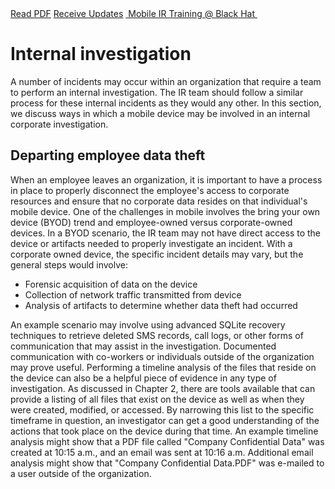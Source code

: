 <div class="cta-banner">
  <a class="cta-banner-pdf" href="https://info.nowsecure.com/IRforAndroidandiOS_PDFRequest.html">Read PDF<i class="fa fa-file-pdf-o"></i></a>
    <a class="cta-banner-update" href="https://info.nowsecure.com/IRforAndroidandiOS_Updates.html">Receive Updates<i class="fa fa-bell-o"></i></a>
  <a class="cta-banner-update" href="https://www.blackhat.com/us-16/training/mobile-incident-response-ir-for-android-and-ios.html">&nbsp;Mobile IR Training @ Black Hat&nbsp;<i class="fa fa-external-link"></i></a>
</div>

# Internal investigation
A number of incidents may occur within an organization that require a team to perform an internal investigation. The IR team should follow a similar process for these internal incidents as they would any other. In this section, we discuss ways in which a mobile device may be involved in an internal corporate investigation.

## Departing employee data theft
When an employee leaves an organization, it is important to have a process in place to properly disconnect the employee's access to corporate resources and ensure that no corporate data resides on that individual's mobile device. One of the challenges in mobile involves the bring your own device (BYOD) trend and employee-owned versus corporate-owned devices. In a BYOD scenario, the IR team may not have direct access to the device or artifacts needed to properly investigate an incident. With a corporate owned device, the specific incident details may vary, but the general steps would involve:

* Forensic acquisition of data on the device
* Collection of network traffic transmitted from device
* Analysis of artifacts to determine whether data theft had occurred

An example scenario may involve using advanced SQLite recovery techniques to retrieve deleted SMS records, call logs, or other forms of communication that may assist in the investigation. Documented communication with co-workers or individuals outside of the organization may prove useful. Performing a timeline analysis of the files that reside on the device can also be a helpful piece of evidence in any type of investigation. As discussed in Chapter 2, there are tools available that can provide a listing of all files that exist on the device as well as when they were created, modified, or accessed. By narrowing this list to the specific timeframe in question, an investigator can get a good understanding of the actions that took place on the device during that time. An example timeline analysis might show that a PDF file called "Company Confidential Data" was created at 10:15 a.m., and an email was sent at 10:16 a.m. Additional email analysis might show that "Company Confidential Data.PDF" was e-mailed to a user outside of the organization.



